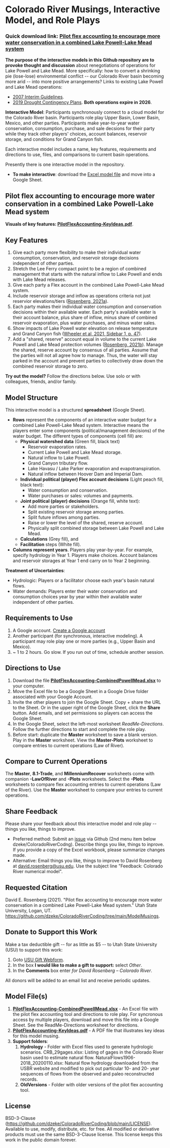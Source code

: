 # Colorado River Musings, Interactive Model, and Role Plays

### Quick download link: [Pilot flex accounting to encourage more water conservation in a combined Lake Powell-Lake Mead system](https://github.com/dzeke/ColoradoRiverCoding/raw/main/ModelMusings/PilotFlexAccounting-CombinedPowellMead.xlsx)
														
**The purpose of the interactive models in this Github repository are to provoke thought and discussion** about renegotiations of operations for Lake Powell and Lake Mead. More specifically: how to convert a shrinking pie (lose-lose) environmental conflict -- our Colorado River basin becoming more arid -- into more positive arrangements? Links to existing Lake Powell and Lake Mead operations:

 * [2007 Interim Guidelines](https://www.usbr.gov/lc/region/programs/strategies/RecordofDecision.pdf).
 * [2019 Drought Contingency Plans](https://www.usbr.gov/dcp/finaldocs.html). **Both operations expire in 2026**.

**Interactive Model**: Participants synchronously connect to a cloud model for the Colorado River basin. Participants role play Upper Basin, Lower Basin, Mexico, and other parties. Participants make 
 year-to-year water conservation, consumption, purchase, and sale decsions for their party while they track other players' choices, account balances, reservoir storage, and conditions for Grand Canyon fish.

Each interactive model includes a name, key features, requirements and directions to use, files, and comparisons to current basin operations.

Presently there is one interactive model in the repository.

 * **To make interactive**: download the [Excel model file](https://github.com/dzeke/ColoradoRiverCoding/raw/main/ModelMusings/PilotFlexAccounting-CombinedPowellMead.xlsx) and move into a Google Sheet.

## Pilot flex accounting to encourage more water conservation in a combined Lake Powell-Lake Mead system

**Visuals of key features: [PilotFlexAccounting-KeyIdeas.pdf](https://github.com/dzeke/ColoradoRiverCoding/raw/main/ModelMusings/PilotFlexAccounting-KeyIdeas.pdf)**.

## Key Features

1. Give each party more flexibility to make their individual water consumption, conservation, and reservoir storage decisions independent of other parties.
1. Stretch the Lee Ferry compact point to be a region of combined management that starts with the natural inflow to Lake Powell and ends with Lake Mead releases.
1. Give each party a Flex account in the combined Lake Powell-Lake Mead system.
1. Include reservoir storage and inflow as operations criteria not just reservior elevations/tiers ([Rosenberg, 2021a](https://github.com/dzeke/ColoradoRiverCoding/raw/main/BlogDrafts/2-AddReservoirInflowAsNewCriteriaToRecoverLakeMead.docx)).
1. Each party makes their individual water consumption and conservation decisions within their available water. Each party's available water is their account balance, plus share of inflow, minus share of combined reservoir evaporation, plus water purchases, and minus water sales.
1. Show impacts of Lake Powell water elevation on release temperature and Grand Canyon fish ([Wheeler et al, 2021, Sidebar 1, p. 47](https://qcnr.usu.edu/coloradoriver/files/WhitePaper6.pdf)).
1. Add a "shared, reserve" account equal in volume to the current Lake Powell and Lake Mead protection volumes ([Rosenberg, 2021b](https://github.com/dzeke/ColoradoRiverCoding/raw/main/BlogDrafts/3-GiveLakeMeadManagersMoreFlexibilityToConserveToStopDrawdownToDeadPool.docx)). Manage the shared, reserve account by consensus of all parties. Assume that 
the parties will not all agree how to manage. Thus, the water will stay parked in the account and prevent parties to collectively draw down the combined reservoir storage to zero.


**Try out the model?** Follow the directions below. Use solo or with colleagues, friends, and/or family.

## Model Structure

This interactive model is a structured **spreadsheet** (Google Sheet). 
 * **Rows** represent the components of an interactive water budget for a combined Lake Powell-Lake Mead system. Interactive means the players enter some components (political/management decisions) of the water budget. The different types of components (cell fill) are:
   * **Physical watershed data** (Green fill, black text)
      * Reservoir evaporation rates.
	  * Current Lake Powell and Lake Mead storage.
	  * Natural inflow to Lake Powell.
	  * Grand Canyon tributary flow.
	  * Lake Havasu / Lake Parker evaporation and evapotranspiration.
	  * Natural inflow between Hoover Dam and Imperial Dam.
   * **Individual political (player) Flex account decisions** (Light peach fill, black text):
      * Water consumption and conservation.
	  * Water purchases or sales: volumes and payments. 
	* **Joint political (player) decisions** (Orange fill, white text):
      * Add more parties or stakeholders.
	  * Split existing reservoir storage among parties.
	  * Split future inflows among parties. 
	  * Raise or lower the level of the shared, reserve account.
      * Physically split combined storage between Lake Powell and Lake Mead. 	  
   * **Calculations** (Grey fill), and
   * **Facilitation** steps (White fill).
 * **Columns represent years**. Players play year-by-year. For example, specify hydrology in Year 1. Players make choices. Account balances and reservoir storages at Year 1 end carry on to Year 2 beginning.

**Treatment of Uncertainties**:
 * Hydrologic: Players or a facilitator choose each year's basin natural flows.
 * Water demands: Players enter their water conservation and consumption choices year by year within their available water independent of other parties.
 
## Requirements to Use
1. A Google account. [Create a Google account](https://accounts.google.com/signup/v2/webcreateaccount?hl=en&flowName=GlifWebSignIn&flowEntry=SignUp)
1. Another participant (for synchronous, interactive modeling). A participant may role play one or more parties (e.g., Upper Basin and Mexico).
1. ~ 1 to 2 hours. Go slow. If you run out of time, schedule another session.

## Directions to Use
1. Download the file **[PilotFlexAccounting-CombinedPowellMead.xlsx](https://github.com/dzeke/ColoradoRiverCoding/raw/main/ModelMusings/PilotFlexAccounting-CombinedPowellMead.xlsx)** to your computer.
1. Move the Excel file to be a Google Sheet in a Google Drive folder associated with your Google Account.
1. Invite the other players to join the Google Sheet. Copy + share the URL to the Sheet. Or in the upper right of the Google Sheet, click the **Share** button. Add emails, and set permissions so players can access the Google Sheet.
1. In the Google Sheet, select the left-most worksheet *ReadMe-Directions*. Follow the further directions to start and complete the role play.
1. Before start: duplicate the **Master** worksheet to save a blank version. Play in the **Master** worksheet. View the **Master-Plots** worksheet to compare entries to current operations (Law of River).

## Compare to Current Operations
The **Master**, **8.1-Trade**, and **MillenniumRecover** worksheets come with companion **-LawOfRiver** and **-Plots** worksheets. Select the **-Plots** worksheets to compare flex accounting entries to current operations (Law of the River). Use the **Master** worksheet to compare your entries to current operations.  
 
## Share Feedback
Please share your feedback about this interactive model and role play -- things you like, things to improve.
* Preferred method: Submit an [issue](https://github.com/dzeke/ColoradoRiverCoding/issues) via Github (2nd menu item below dzeke/ColoradoRiverCodng). Describe things you like, things to inprove. If you provide a copy of the Excel workbook, please summarize changes made.
* Alternative:  Email things you like, things to improve to David Rosenberg at david.rosenberg@usu.edu. Use the subject line "Feedback: Colorado River numerical model".

## Requested Citation
David E. Rosenberg (2021). "Pilot flex accounting to encourage more water conservation in a combined Lake Powell-Lake Mead system." Utah State University, Logan, UT. https://github.com/dzeke/ColoradoRiverCoding/tree/main/ModelMusings.

## Donate to Support this Work
Make a tax deductible gift -- for as little as $5 -- to Utah State University (USU) to support this work:

1. Goto [USU Gift Webform](https://www.usu.edu/advancement/annualgiving/gift).
1. In the box **I would like to make a gift to support:** select *Other*. 
1. In the **Comments** box enter *for David Rosenberg – Colorado River*.

All donors will be added to an email list and receive periodic updates.

## Model File(s)
1. **[PilotFlexAccounting-CombinedPowellMead.xlsx](https://github.com/dzeke/ColoradoRiverCoding/raw/main/ModelMusings/PilotFlexAccounting-CombinedPowellMead.xlsx)** - An Excel file with the pilot flex accounting tool and directions to role play. For syncronous access by multiple players, download and move this file into a Google Sheet. See the ReadMe-Directions worksheet for directions.
1. **[PilotFlexAccounting-KeyIdeas.pdf](https://github.com/dzeke/ColoradoRiverCoding/raw/main/ModelMusings/PilotFlexAccounting-KeyIdeas.pdf)** - A PDF file that illustrates key ideas for this model musing.
1. **Support folders**:
   1. **Hydrology** - Folder with Excel files used to generate hydrologic scenarios. CRB_29gages.xlsx: Listing of gages in the Colorado River basin used to estimate natural flow. NaturalFlows1906-2018_20200110.xlsx: Natural flow hydrology downloaded from the USBR website and modified to pick out particular 10- and 20- year sequences of flows from the observed and paleo reconstructed records.
   1. **OldVersions** - Folder with older versions of the pilot flex accounting tool.

## License
BSD-3-Clause (https://github.com/dzeke/ColoradoRiverCoding/blob/main/LICENSE). Available to use, modify, distribute, etc. for free.
All modified or derivative products must use the same BSD-3-Clause license. This license keeps this work in the public domain forever.

